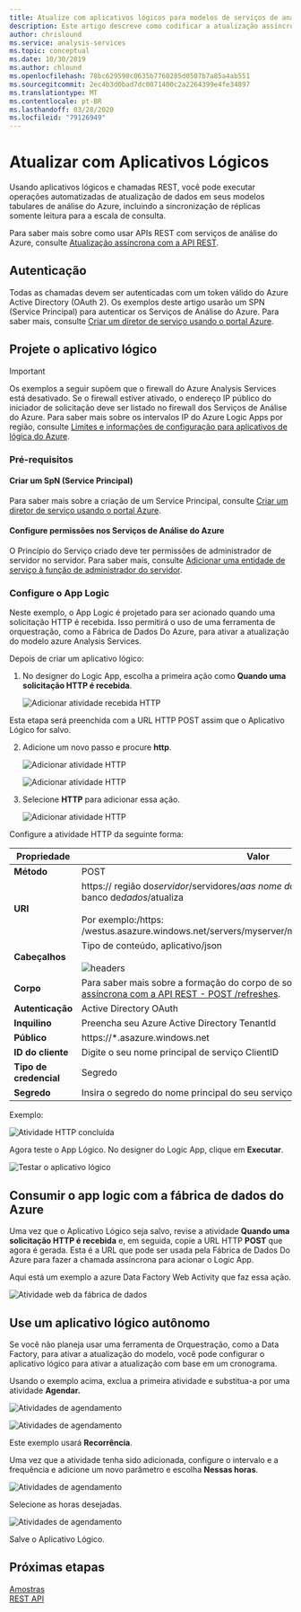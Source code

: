 ```yaml
---
title: Atualize com aplicativos lógicos para modelos de serviços de análise do Azure | Microsoft Docs
description: Este artigo descreve como codificar a atualização assíncrona para os Serviços de Análise do Azure usando o Azure Logic Apps.
author: chrislound
ms.service: analysis-services
ms.topic: conceptual
ms.date: 10/30/2019
ms.author: chlound
ms.openlocfilehash: 78bc629598c0635b7760285d0507b7a85a4ab551
ms.sourcegitcommit: 2ec4b3d0bad7dc0071400c2a2264399e4fe34897
ms.translationtype: MT
ms.contentlocale: pt-BR
ms.lasthandoff: 03/28/2020
ms.locfileid: "79126949"
---
```

# <a name="refresh-with-logic-apps"></a>Atualizar com Aplicativos Lógicos

Usando aplicativos lógicos e chamadas REST, você pode executar operações automatizadas de atualização de dados em seus modelos tabulares de análise do Azure, incluindo a sincronização de réplicas somente leitura para a escala de consulta.

Para saber mais sobre como usar APIs REST com serviços de análise do Azure, consulte [Atualização assíncrona com a API REST](analysis-services-async-refresh.md).

## <a name="authentication"></a>Autenticação

Todas as chamadas devem ser autenticadas com um token válido do Azure Active Directory (OAuth 2).  Os exemplos deste artigo usarão um SPN (Service Principal) para autenticar os Serviços de Análise do Azure. Para saber mais, consulte [Criar um diretor de serviço usando o portal Azure](../active-directory/develop/howto-create-service-principal-portal.md).

## <a name="design-the-logic-app"></a>Projete o aplicativo lógico

> [!IMPORTANT]
> Os exemplos a seguir supõem que o firewall do Azure Analysis Services está desativado. Se o firewall estiver ativado, o endereço IP público do iniciador de solicitação deve ser listado no firewall dos Serviços de Análise do Azure. Para saber mais sobre os intervalos IP do Azure Logic Apps por região, consulte [Limites e informações de configuração para aplicativos de lógica do Azure](../logic-apps/logic-apps-limits-and-config.md#configuration).

### <a name="prerequisites"></a>Pré-requisitos

#### <a name="create-a-service-principal-spn"></a>Criar um SpN (Service Principal)

Para saber mais sobre a criação de um Service Principal, consulte [Criar um diretor de serviço usando o portal Azure](../active-directory/develop/howto-create-service-principal-portal.md).

#### <a name="configure-permissions-in-azure-analysis-services"></a>Configure permissões nos Serviços de Análise do Azure
 
O Princípio do Serviço criado deve ter permissões de administrador de servidor no servidor. Para saber mais, consulte [Adicionar uma entidade de serviço à função de administrador do servidor](analysis-services-addservprinc-admins.md).

### <a name="configure-the-logic-app"></a>Configure o App Logic

Neste exemplo, o App Logic é projetado para ser acionado quando uma solicitação HTTP é recebida. Isso permitirá o uso de uma ferramenta de orquestração, como a Fábrica de Dados Do Azure, para ativar a atualização do modelo azure Analysis Services.

Depois de criar um aplicativo lógico:

1. No designer do Logic App, escolha a primeira ação como **Quando uma solicitação HTTP é recebida**.

   ![Adicionar atividade recebida HTTP](./media/analysis-services-async-refresh-logic-app/1.png)

Esta etapa será preenchida com a URL HTTP POST assim que o Aplicativo Lógico for salvo.

2. Adicione um novo passo e procure **http**.  

   ![Adicionar atividade HTTP](./media/analysis-services-async-refresh-logic-app/9.png)

   ![Adicionar atividade HTTP](./media/analysis-services-async-refresh-logic-app/10.png)

3. Selecione **HTTP** para adicionar essa ação.

   ![Adicionar atividade HTTP](./media/analysis-services-async-refresh-logic-app/2.png)

Configure a atividade HTTP da seguinte forma:

|Propriedade  |Valor  |
|---------|---------|
|**Método**     |POST         |
|**URI**     | https:// região do*servidor*/servidores/*aas nome do servidor*/modelos/ nome do banco de*dados*/atualiza <br /> <br /> Por exemplo:\/https: /westus.asazure.windows.net/servers/myserver/models/AdventureWorks/refreshes|
|**Cabeçalhos**     |   Tipo de conteúdo, aplicativo/json <br /> <br />  ![headers](./media/analysis-services-async-refresh-logic-app/6.png)    |
|**Corpo**     |   Para saber mais sobre a formação do corpo de solicitação, consulte [Atualização assíncrona com a API REST - POST /refreshes](analysis-services-async-refresh.md#post-refreshes). |
|**Autenticação**     |Active Directory OAuth         |
|**Inquilino**     |Preencha seu Azure Active Directory TenantId         |
|**Público**     |https://*.asazure.windows.net         |
|**ID do cliente**     |Digite o seu nome principal de serviço ClientID         |
|**Tipo de credencial**     |Segredo         |
|**Segredo**     |Insira o segredo do nome principal do seu serviço         |

Exemplo:

![Atividade HTTP concluída](./media/analysis-services-async-refresh-logic-app/7.png)

Agora teste o App Lógico.  No designer do Logic App, clique em **Executar**.

![Testar o aplicativo lógico](./media/analysis-services-async-refresh-logic-app/8.png)

## <a name="consume-the-logic-app-with-azure-data-factory"></a>Consumir o app logic com a fábrica de dados do Azure

Uma vez que o Aplicativo Lógico seja salvo, revise a atividade **Quando uma solicitação HTTP é recebida** e, em seguida, copie a URL HTTP **POST** que agora é gerada.  Esta é a URL que pode ser usada pela Fábrica de Dados Do Azure para fazer a chamada assíncrona para acionar o Logic App.

Aqui está um exemplo a azure Data Factory Web Activity que faz essa ação.

![Atividade web da fábrica de dados](./media/analysis-services-async-refresh-logic-app/11.png)

## <a name="use-a-self-contained-logic-app"></a>Use um aplicativo lógico autônomo

Se você não planeja usar uma ferramenta de Orquestração, como a Data Factory, para ativar a atualização do modelo, você pode configurar o aplicativo lógico para ativar a atualização com base em um cronograma.

Usando o exemplo acima, exclua a primeira atividade e substitua-a por uma atividade **Agendar.**

![Atividades de agendamento](./media/analysis-services-async-refresh-logic-app/12.png)

![Atividades de agendamento](./media/analysis-services-async-refresh-logic-app/13.png)

Este exemplo usará **Recorrência**.

Uma vez que a atividade tenha sido adicionada, configure o intervalo e a frequência e adicione um novo parâmetro e escolha **Nessas horas**.

![Atividades de agendamento](./media/analysis-services-async-refresh-logic-app/16.png)

Selecione as horas desejadas.

![Atividades de agendamento](./media/analysis-services-async-refresh-logic-app/15.png)

Salve o Aplicativo Lógico.

## <a name="next-steps"></a>Próximas etapas

[Amostras](analysis-services-samples.md)  
[REST API](https://docs.microsoft.com/rest/api/analysisservices/servers)
